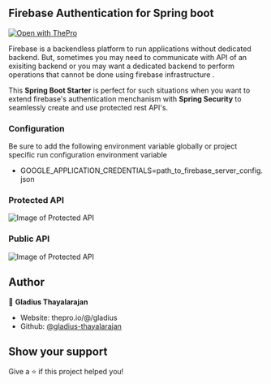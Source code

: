 ## Firebase Authentication for Spring boot 
[![Open with ThePro](https://thepro.io/button.svg)](https://thepro.io/post/firebase-authentication-for-spring-boot-rest-api)

Firebase is a backendless platform to run applications without dedicated backend. But, sometimes you may need to communicate with API of an exisiting backend or you may want a dedicated backend to perform operations that cannot be done using firebase infrastructure .

This **Spring Boot Starter** is perfect for such situations when you want to extend firebase's authentication menchanism with **Spring Security** to seamlessly create and use protected rest API's.

### Configuration

Be sure to add the following environment variable globally or project specific run configuration environment variable

 * GOOGLE_APPLICATION_CREDENTIALS=path_to_firebase_server_config.json

### Protected API

![Image of Protected API ](https://raw.githubusercontent.com/gladius-thayalarajan/firebase-spring-boot-rest-api-authentication/master/images/protected_api.png)

### Public API

![Image of Protected API ](https://raw.githubusercontent.com/gladius-thayalarajan/firebase-spring-boot-rest-api-authentication/master/images/public_api.png)




## Author

👤 **Gladius Thayalarajan**

* Website: thepro.io/@/gladius
* Github: [@gladius-thayalarajan](https://github.com/gladius-thayalarajan)


## Show your support

Give a ⭐️ if this project helped you!
